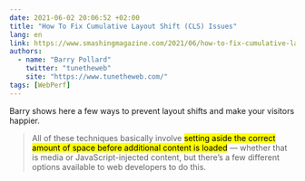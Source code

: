 ```yaml
---
date: 2021-06-02 20:06:52 +02:00
title: "How To Fix Cumulative Layout Shift (CLS) Issues"
lang: en
link: https://www.smashingmagazine.com/2021/06/how-to-fix-cumulative-layout-shift-issues/
authors:
  - name: "Barry Pollard"
    twitter: "tunetheweb"
    site: "https://www.tunetheweb.com/"
tags: [WebPerf]
---
```


Barry shows here a few ways to prevent layout shifts and make your visitors happier.

> All of these techniques basically involve <mark>setting aside the correct amount of space before additional content is loaded</mark> — whether that is media or JavaScript-injected content, but there’s a few different options available to web developers to do this.